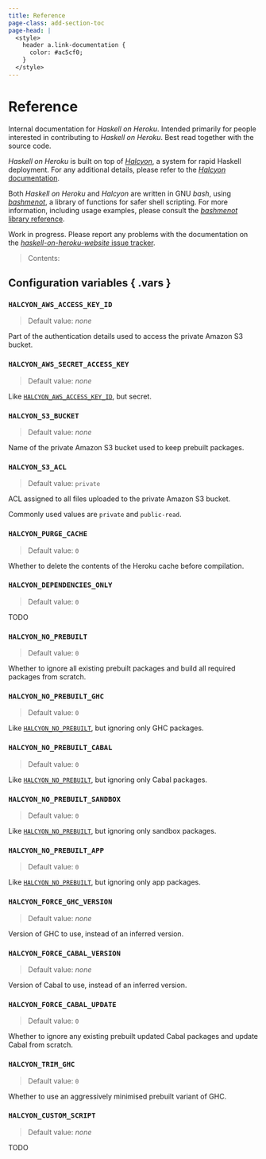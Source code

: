 ```yaml
---
title: Reference
page-class: add-section-toc
page-head: |
  <style>
    header a.link-documentation {
      color: #ac5cf0;
    }
  </style>
---
```



Reference
=========

Internal documentation for _Haskell on Heroku_.  Intended primarily for people interested in contributing to _Haskell on Heroku_.  Best read together with the source code.

_Haskell on Heroku_ is built on top of [_Halcyon_](http://halcyon.sh/), a system for rapid Haskell deployment.  For any additional details, please refer to the [_Halcyon_ documentation](http://halcyon.sh/documentation/).

Both _Haskell on Heroku_ and _Halcyon_ are written in GNU _bash_, using [_bashmenot_](https://github.com/mietek/bashmenot/), a library of functions for safer shell scripting.  For more information, including usage examples, please consult the [_bashmenot_ library reference](http://halcyon.sh/documentation/library-reference/).

Work in progress.  Please report any problems with the documentation on the [_haskell-on-heroku-website_ issue tracker](https://github.com/mietek/haskell-on-heroku-website/issues/).

> Contents:




Configuration variables { .vars }
-----------------------

### `HALCYON_AWS_ACCESS_KEY_ID`
> Default value:  _none_

Part of the authentication details used to access the private Amazon S3 bucket.


### `HALCYON_AWS_SECRET_ACCESS_KEY`
> Default value:  _none_

Like [`HALCYON_AWS_ACCESS_KEY_ID`](#halcyon_aws_access_key_id), but secret.


### `HALCYON_S3_BUCKET`
> Default value:  _none_

Name of the private Amazon S3 bucket used to keep prebuilt packages.


### `HALCYON_S3_ACL`
> Default value:  `private`

ACL assigned to all files uploaded to the private Amazon S3 bucket.

Commonly used values are `private` and `public-read`.


### `HALCYON_PURGE_CACHE`
> Default value:  `0`

Whether to delete the contents of the Heroku cache before compilation.


### `HALCYON_DEPENDENCIES_ONLY`
> Default value:  `0`

TODO


### `HALCYON_NO_PREBUILT`
> Default value:  `0`

Whether to ignore all existing prebuilt packages and build all required packages from scratch.


### `HALCYON_NO_PREBUILT_GHC`
> Default value:  `0`

Like [`HALCYON_NO_PREBUILT`](#halcyon_no_prebuilt), but ignoring only GHC packages.


### `HALCYON_NO_PREBUILT_CABAL`
> Default value:  `0`

Like [`HALCYON_NO_PREBUILT`](#halcyon_no_prebuilt), but ignoring only Cabal packages.


### `HALCYON_NO_PREBUILT_SANDBOX`
> Default value:  `0`

Like [`HALCYON_NO_PREBUILT`](#halcyon_no_prebuilt), but ignoring only sandbox packages.


### `HALCYON_NO_PREBUILT_APP`
> Default value:  `0`

Like [`HALCYON_NO_PREBUILT`](#halcyon_no_prebuilt), but ignoring only app packages.


### `HALCYON_FORCE_GHC_VERSION`
> Default value:  _none_

Version of GHC to use, instead of an inferred version.


### `HALCYON_FORCE_CABAL_VERSION`
> Default value:  _none_

Version of Cabal to use, instead of an inferred version.


### `HALCYON_FORCE_CABAL_UPDATE`
> Default value:  `0`

Whether to ignore any existing prebuilt updated Cabal packages and update Cabal from scratch.


### `HALCYON_TRIM_GHC`
> Default value:  `0`

Whether to use an aggressively minimised prebuilt variant of GHC.


### `HALCYON_CUSTOM_SCRIPT`
> Default value:  _none_

TODO
